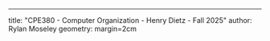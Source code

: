 ---
title: "CPE380 - Computer Organization - Henry Dietz - Fall 2025"
author: Rylan Moseley
geometry: margin=2cm
